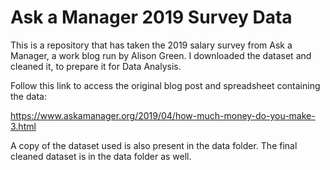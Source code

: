 # Ask a Manager 2019 Survey Data
This is a repository that has taken the 2019 salary survey from Ask a Manager, a work blog run by Alison Green. 
I downloaded the dataset and cleaned it, to prepare it for Data Analysis. 


Follow this link to access the original blog post and spreadsheet containing the data:

https://www.askamanager.org/2019/04/how-much-money-do-you-make-3.html

A copy of the dataset used is also present in the data folder. The final cleaned dataset is in the data folder as well.
